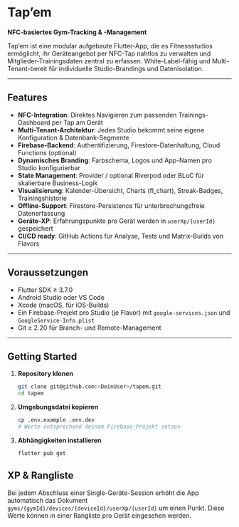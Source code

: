 # Tap’em

**NFC-basiertes Gym-Tracking & -Management**

Tap’em ist eine modular aufgebaute Flutter-App, die es Fitnessstudios ermöglicht, ihr Geräteangebot per NFC-Tap nahtlos zu verwalten und Mitglieder-Trainingsdaten zentral zu erfassen. White-Label-fähig und Multi-Tenant-bereit für individuelle Studio-Brandings und Datenisolation.

---

## Features

- **NFC-Integration**: Direktes Navigieren zum passenden Trainings-Dashboard per Tap am Gerät  
- **Multi-Tenant-Architektur**: Jedes Studio bekommt seine eigene Konfiguration & Datenbank-Segmente  
- **Firebase-Backend**: Authentifizierung, Firestore-Datenhaltung, Cloud Functions (optional)  
- **Dynamisches Branding**: Farbschema, Logos und App-Namen pro Studio konfigurierbar  
- **State Management**: Provider / optional Riverpod oder BLoC für skalierbare Business-Logik  
- **Visualisierung**: Kalender-Übersicht, Charts (fl_chart), Streak-Badges, Trainingshistorie  
- **Offline-Support**: Firestore-Persistence für unterbrechungsfreie Datenerfassung
- **Geräte-XP**: Erfahrungspunkte pro Gerät werden in `userXp/{userId}` gespeichert
- **CI/CD ready**: GitHub Actions für Analyse, Tests und Matrix-Builds von Flavors

---

## Voraussetzungen

- Flutter SDK ≥ 3.7.0  
- Android Studio oder VS Code  
- Xcode (macOS, für iOS-Builds)  
- Ein Firebase-Projekt pro Studio (je Flavor) mit `google-services.json` und `GoogleService-Info.plist`  
- Git ≥ 2.20 für Branch- und Remote-Management  

---

## Getting Started

1. **Repository klonen**  
   ```bash
   git clone git@github.com:<DeinUser>/tapem.git
   cd tapem
2. **Umgebungsdatei kopieren**
   ```bash
   cp .env.example .env.dev
   # Werte entsprechend deinem Firebase-Projekt setzen
   ```

3. **Abhängigkeiten installieren**
   ```bash
   flutter pub get
   ```

## XP & Rangliste

Bei jedem Abschluss einer Single-Geräte-Session erhöht die App automatisch
das Dokument `gyms/{gymId}/devices/{deviceId}/userXp/{userId}` um einen Punkt.
Diese Werte können in einer Rangliste pro Gerät eingesehen werden.

